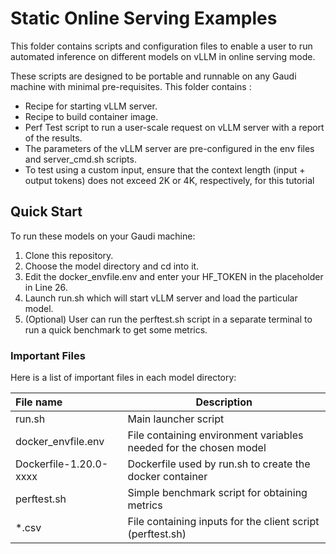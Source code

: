 # Static Online Serving Examples
This folder contains scripts and configuration files to enable a user to run automated inference on different models on vLLM in online serving mode.

These scripts are designed to be portable and runnable on any Gaudi machine with minimal pre-requisites. This folder contains :
- Recipe for starting vLLM server.
- Recipe to build container image.
- Perf Test script to run a user-scale request on vLLM server with a report of the results.
- The parameters of the vLLM server are pre-configured in the env files and server_cmd.sh scripts.
- To test using a custom input, ensure that the context length (input + output tokens) does not exceed 2K or 4K, respectively, for this tutorial

## Quick Start
To run these models on your Gaudi machine:
1) Clone this repository.
2) Choose the model directory and cd into it.
3) Edit the docker_envfile.env and enter your HF_TOKEN in the placeholder in Line 26.
4) Launch run.sh which will start vLLM server and load the particular model.
5) (Optional) User can run the perftest.sh script in a separate terminal to run a quick benchmark to get some metrics.

### Important Files 

Here is a list of important files in each model directory:

|File name| Description|
|:--------|------------|
|run.sh |Main launcher script|
|docker_envfile.env |File containing environment variables needed for the chosen model |
|Dockerfile-1.20.0-xxxx| Dockerfile used by run.sh to create the docker container |
|perftest.sh |Simple benchmark script for obtaining metrics
|*.csv |File containing inputs for the client script (perftest.sh)|
